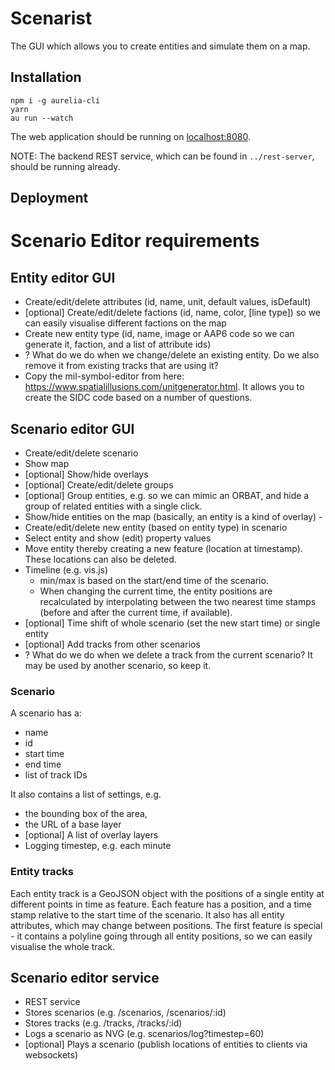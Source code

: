 # Scenarist

The GUI which allows you to create entities and simulate them on a map.

## Installation

```console
npm i -g aurelia-cli
yarn
au run --watch
```

The web application should be running on [localhost:8080](http://localhost:8080).

NOTE: The backend REST service, which can be found in `../rest-server`, should be running already.

## Deployment



# Scenario Editor requirements

## Entity editor GUI
- Create/edit/delete attributes (id, name, unit, default values, isDefault)
- [optional] Create/edit/delete factions (id, name, color, [line type]) so we can easily visualise different factions on the map
- Create new entity type (id, name, image or AAP6 code so we can generate it, faction, and a list of attribute ids)
- ? What do we do when we change/delete an existing entity. Do we also remove it from existing tracks that are using it?
- Copy the mil-symbol-editor from here: https://www.spatialillusions.com/unitgenerator.html. It allows you to create the SIDC code based on a number of questions.

## Scenario editor GUI
- Create/edit/delete scenario
- Show map
- [optional] Show/hide overlays
- [optional] Create/edit/delete groups
- [optional] Group entities, e.g. so we can mimic an ORBAT, and hide a group of related entities with a single click.
- Show/hide entities on the map (basically, an entity is a kind of overlay) -
- Create/edit/delete new entity (based on entity type) in scenario
- Select entity and show (edit) property values
- Move entity thereby creating a new feature (location at timestamp). These locations can also be deleted.
- Timeline (e.g. vis.js)
  - min/max is based on the start/end time of the scenario.
  - When changing the current time, the entity positions are recalculated by interpolating between the two nearest time stamps (before and after the current time, if available).
- [optional] Time shift of whole scenario (set the new start time) or single entity
- [optional] Add tracks from other scenarios
- ? What do we do when we delete a track from the current scenario? It may be used by another scenario, so keep it.

### Scenario

A scenario has a:
- name
- id
- start time
- end time
- list of track IDs

It also contains a list of settings, e.g.
- the bounding box of the area,
- the URL of a base layer
- [optional] A list of overlay layers
- Logging timestep, e.g. each minute

### Entity tracks
Each entity track is a GeoJSON object with the positions of a single entity at different points in time as feature. Each feature has a position, and a time stamp relative to the start time of the scenario. It also has all entity attributes, which may change between positions.
The first feature is special - it contains a polyline going through all entity positions, so we can easily visualise the whole track.

## Scenario editor service
- REST service
- Stores scenarios (e.g. /scenarios, /scenarios/:id)
- Stores tracks (e.g. /tracks, /tracks/:id)
- Logs a scenario as NVG (e.g. scenarios/log?timestep=60)
- [optional] Plays a scenario (publish locations of entities to clients via websockets)
